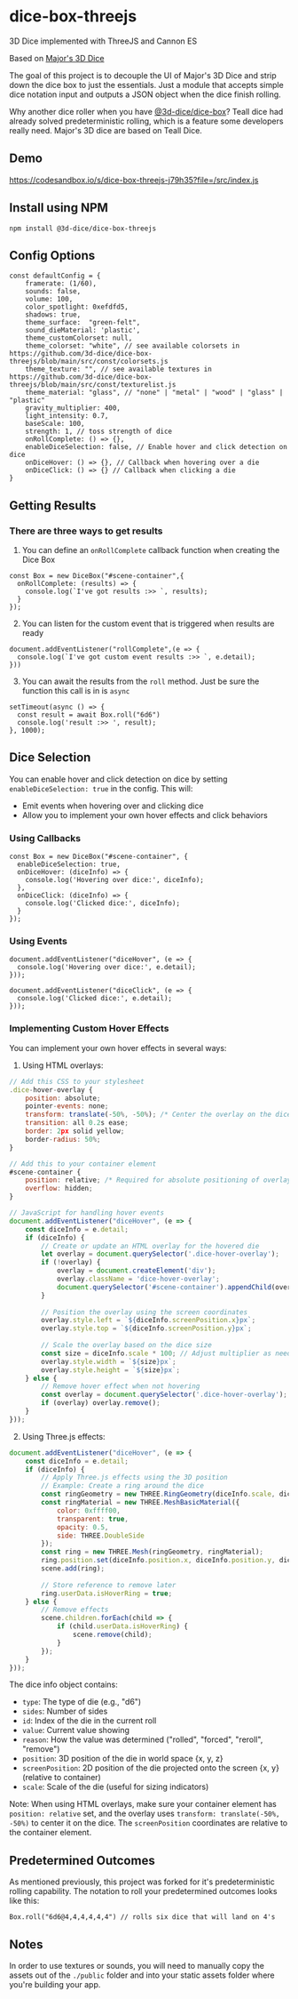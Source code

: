 # dice-box-threejs
3D Dice implemented with ThreeJS and Cannon ES

Based on [Major's 3D Dice](https://majorvictory.github.io/3DDiceRoller/)

The goal of this project is to decouple the UI of Major's 3D Dice and strip down the dice box to just the essentials. Just a module that accepts simple dice notation input and outputs a JSON object when the dice finish rolling.

Why another dice roller when you have [@3d-dice/dice-box](https://github.com/3d-dice/dice-box)?
Teall dice had already solved predeterministic rolling, which is a feature some developers really need. Major's 3D dice are based on Teall Dice.

## Demo
https://codesandbox.io/s/dice-box-threejs-j79h35?file=/src/index.js

## Install using NPM
```
npm install @3d-dice/dice-box-threejs
```

## Config Options
```
const defaultConfig = {
	framerate: (1/60),
	sounds: false,
	volume: 100,
	color_spotlight: 0xefdfd5,
	shadows: true,
	theme_surface:  "green-felt",
	sound_dieMaterial: 'plastic',
	theme_customColorset: null,
	theme_colorset: "white", // see available colorsets in https://github.com/3d-dice/dice-box-threejs/blob/main/src/const/colorsets.js
	theme_texture: "", // see available textures in https://github.com/3d-dice/dice-box-threejs/blob/main/src/const/texturelist.js
	theme_material: "glass", // "none" | "metal" | "wood" | "glass" | "plastic"
	gravity_multiplier: 400,
	light_intensity: 0.7,
	baseScale: 100,
	strength: 1, // toss strength of dice
	onRollComplete: () => {},
	enableDiceSelection: false, // Enable hover and click detection on dice
	onDiceHover: () => {}, // Callback when hovering over a die
	onDiceClick: () => {} // Callback when clicking a die
}
```

## Getting Results
### There are three ways to get results
1. You can define an `onRollComplete` callback function when creating the Dice Box
```
const Box = new DiceBox("#scene-container",{
  onRollComplete: (results) => {
    console.log(`I've got results :>> `, results);
  }
});
```
2. You can listen for the custom event that is triggered when results are ready
```
document.addEventListener("rollComplete",(e => {
  console.log(`I've got custom event results :>> `, e.detail);
}))
```
3. You can await the results from the `roll` method. Just be sure the function this call is in is `async`
```
setTimeout(async () => {
  const result = await Box.roll("6d6")
  console.log('result :>> ', result);
}, 1000);
```

## Dice Selection
You can enable hover and click detection on dice by setting `enableDiceSelection: true` in the config. This will:
- Emit events when hovering over and clicking dice
- Allow you to implement your own hover effects and click behaviors

### Using Callbacks
```
const Box = new DiceBox("#scene-container", {
  enableDiceSelection: true,
  onDiceHover: (diceInfo) => {
    console.log('Hovering over dice:', diceInfo);
  },
  onDiceClick: (diceInfo) => {
    console.log('Clicked dice:', diceInfo);
  }
});
```

### Using Events
```
document.addEventListener("diceHover", (e => {
  console.log('Hovering over dice:', e.detail);
}));

document.addEventListener("diceClick", (e => {
  console.log('Clicked dice:', e.detail);
}));
```

### Implementing Custom Hover Effects
You can implement your own hover effects in several ways:

1. Using HTML overlays:
```javascript
// Add this CSS to your stylesheet
.dice-hover-overlay {
    position: absolute;
    pointer-events: none;
    transform: translate(-50%, -50%); /* Center the overlay on the dice */
    transition: all 0.2s ease;
    border: 2px solid yellow;
    border-radius: 50%;
}

// Add this to your container element
#scene-container {
    position: relative; /* Required for absolute positioning of overlay */
    overflow: hidden;
}

// JavaScript for handling hover events
document.addEventListener("diceHover", (e => {
    const diceInfo = e.detail;
    if (diceInfo) {
        // Create or update an HTML overlay for the hovered die
        let overlay = document.querySelector('.dice-hover-overlay');
        if (!overlay) {
            overlay = document.createElement('div');
            overlay.className = 'dice-hover-overlay';
            document.querySelector('#scene-container').appendChild(overlay);
        }
        
        // Position the overlay using the screen coordinates
        overlay.style.left = `${diceInfo.screenPosition.x}px`;
        overlay.style.top = `${diceInfo.screenPosition.y}px`;
        
        // Scale the overlay based on the dice size
        const size = diceInfo.scale * 100; // Adjust multiplier as needed
        overlay.style.width = `${size}px`;
        overlay.style.height = `${size}px`;
    } else {
        // Remove hover effect when not hovering
        const overlay = document.querySelector('.dice-hover-overlay');
        if (overlay) overlay.remove();
    }
}));
```

2. Using Three.js effects:
```javascript
document.addEventListener("diceHover", (e => {
    const diceInfo = e.detail;
    if (diceInfo) {
        // Apply Three.js effects using the 3D position
        // Example: Create a ring around the dice
        const ringGeometry = new THREE.RingGeometry(diceInfo.scale, diceInfo.scale * 1.2, 32);
        const ringMaterial = new THREE.MeshBasicMaterial({ 
            color: 0xffff00,
            transparent: true,
            opacity: 0.5,
            side: THREE.DoubleSide
        });
        const ring = new THREE.Mesh(ringGeometry, ringMaterial);
        ring.position.set(diceInfo.position.x, diceInfo.position.y, diceInfo.position.z);
        scene.add(ring);
        
        // Store reference to remove later
        ring.userData.isHoverRing = true;
    } else {
        // Remove effects
        scene.children.forEach(child => {
            if (child.userData.isHoverRing) {
                scene.remove(child);
            }
        });
    }
}));
```

The dice info object contains:
- `type`: The type of die (e.g., "d6")
- `sides`: Number of sides
- `id`: Index of the die in the current roll
- `value`: Current value showing
- `reason`: How the value was determined ("rolled", "forced", "reroll", "remove")
- `position`: 3D position of the die in world space {x, y, z}
- `screenPosition`: 2D position of the die projected onto the screen {x, y} (relative to container)
- `scale`: Scale of the die (useful for sizing indicators)

Note: When using HTML overlays, make sure your container element has `position: relative` set, and the overlay uses `transform: translate(-50%, -50%)` to center it on the dice. The `screenPosition` coordinates are relative to the container element.

## Predetermined Outcomes
As mentioned previously, this project was forked for it's predeterministic rolling capability. The notation to roll your predetermined outcomes looks like this:
```
Box.roll("6d6@4,4,4,4,4,4") // rolls six dice that will land on 4's
```

## Notes
In order to use textures or sounds, you will need to manually copy the assets out of the `./public` folder and into your static assets folder where you're building your app.
